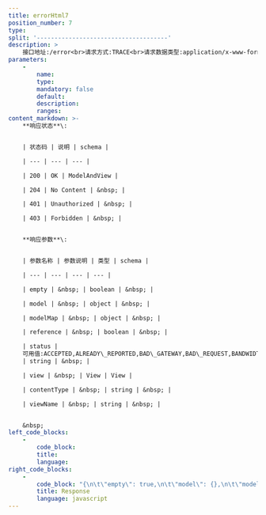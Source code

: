 ```yaml
---
title: errorHtml7
position_number: 7
type:
split: '-------------------------------------'
description: >
    接口地址:/error<br>请求方式:TRACE<br>请求数据类型:application/x-www-form-urlencoded<br>响应数据类型:*/*
parameters:
    -
        name:
        type:
        mandatory: false
        default:
        description:
        ranges:
content_markdown: >-
    **响应状态**\:


    | 状态码 | 说明 | schema |

    | --- | --- | --- |

    | 200 | OK | ModelAndView |

    | 204 | No Content | &nbsp; |

    | 401 | Unauthorized | &nbsp; |

    | 403 | Forbidden | &nbsp; |


    **响应参数**\:


    | 参数名称 | 参数说明 | 类型 | schema |

    | --- | --- | --- | --- |

    | empty | &nbsp; | boolean | &nbsp; |

    | model | &nbsp; | object | &nbsp; |

    | modelMap | &nbsp; | object | &nbsp; |

    | reference | &nbsp; | boolean | &nbsp; |

    | status |
    可用值:ACCEPTED,ALREADY\_REPORTED,BAD\_GATEWAY,BAD\_REQUEST,BANDWIDTH\_LIMIT\_EXCEEDED,CHECKPOINT,CONFLICT,CONTINUE,CREATED,DESTINATION\_LOCKED,EXPECTATION\_FAILED,FAILED\_DEPENDENCY,FORBIDDEN,FOUND,GATEWAY\_TIMEOUT,GONE,HTTP\_VERSION\_NOT\_SUPPORTED,IM\_USED,INSUFFICIENT\_SPACE\_ON\_RESOURCE,INSUFFICIENT\_STORAGE,INTERNAL\_SERVER\_ERROR,I\_AM\_A\_TEAPOT,LENGTH\_REQUIRED,LOCKED,LOOP\_DETECTED,METHOD\_FAILURE,METHOD\_NOT\_ALLOWED,MOVED\_PERMANENTLY,MOVED\_TEMPORARILY,MULTIPLE\_CHOICES,MULTI\_STATUS,NETWORK\_AUTHENTICATION\_REQUIRED,NON\_AUTHORITATIVE\_INFORMATION,NOT\_ACCEPTABLE,NOT\_EXTENDED,NOT\_FOUND,NOT\_IMPLEMENTED,NOT\_MODIFIED,NO\_CONTENT,OK,PARTIAL\_CONTENT,PAYLOAD\_TOO\_LARGE,PAYMENT\_REQUIRED,PERMANENT\_REDIRECT,PRECONDITION\_FAILED,PRECONDITION\_REQUIRED,PROCESSING,PROXY\_AUTHENTICATION\_REQUIRED,REQUESTED\_RANGE\_NOT\_SATISFIABLE,REQUEST\_ENTITY\_TOO\_LARGE,REQUEST\_HEADER\_FIELDS\_TOO\_LARGE,REQUEST\_TIMEOUT,REQUEST\_URI\_TOO\_LONG,RESET\_CONTENT,SEE\_OTHER,SERVICE\_UNAVAILABLE,SWITCHING\_PROTOCOLS,TEMPORARY\_REDIRECT,TOO\_EARLY,TOO\_MANY\_REQUESTS,UNAUTHORIZED,UNAVAILABLE\_FOR\_LEGAL\_REASONS,UNPROCESSABLE\_ENTITY,UNSUPPORTED\_MEDIA\_TYPE,UPGRADE\_REQUIRED,URI\_TOO\_LONG,USE\_PROXY,VARIANT\_ALSO\_NEGOTIATES
    | string | &nbsp; |

    | view | &nbsp; | View | View |

    | contentType | &nbsp; | string | &nbsp; |

    | viewName | &nbsp; | string | &nbsp; |


    &nbsp;
left_code_blocks:
    -
        code_block:
        title:
        language:
right_code_blocks:
    -
        code_block: "{\n\t\"empty\": true,\n\t\"model\": {},\n\t\"modelMap\": {},\n\t\"reference\": true,\n\t\"status\": \"\",\n\t\"view\": {\n\t\t\"contentType\": \"\"\n\t},\n\t\"viewName\": \"\"\n}"
        title: Response
        language: javascript
---
```

